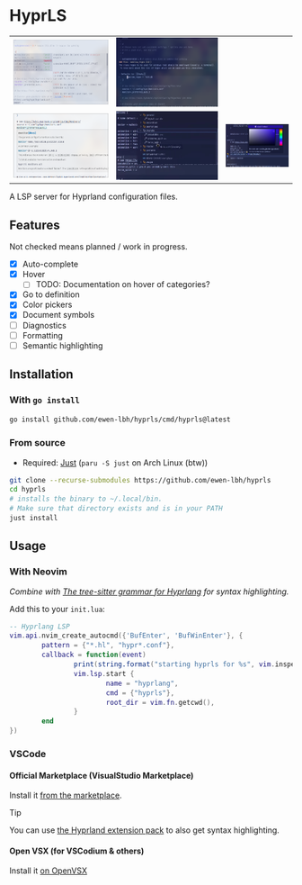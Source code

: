 # HyprLS 

<table>
<tr>
	<td> <img src="./demo-completion.png">
	<td> <img src="./demo-hover.png">
</tr>
<tr>
	<td> <img src="./demo-hover-keyword.png">
	<td> <img src="./demo-symbols.png">
	<td> <img src="./demo-colors.png">
</tr>
</table>

A LSP server for Hyprland configuration files.

## Features

Not checked means planned / work in progress.

- [x] Auto-complete
- [x] Hover
  - [ ] TODO: Documentation on hover of categories?
- [x] Go to definition
- [x] Color pickers
- [x] Document symbols
- [ ] Diagnostics
- [ ] Formatting
- [ ] Semantic highlighting

## Installation

### With `go install`

```sh
go install github.com/ewen-lbh/hyprls/cmd/hyprls@latest
```

### From source

- Required: [Just](https://just.systems) (`paru -S just` on Arch Linux (btw))

```sh
git clone --recurse-submodules https://github.com/ewen-lbh/hyprls
cd hyprls
# installs the binary to ~/.local/bin. 
# Make sure that directory exists and is in your PATH
just install 
```

## Usage

### With Neovim

_Combine with [The tree-sitter grammar for Hyprlang](https://github.com/tree-sitter-grammars/tree-sitter-hyprlang) for syntax highlighting._

Add this to your `init.lua`:

```lua
-- Hyprlang LSP
vim.api.nvim_create_autocmd({'BufEnter', 'BufWinEnter'}, {
		pattern = {"*.hl", "hypr*.conf"},
		callback = function(event)
				print(string.format("starting hyprls for %s", vim.inspect(event)))
				vim.lsp.start {
						name = "hyprlang",
						cmd = {"hyprls"},
						root_dir = vim.fn.getcwd(),
				}
		end
})
```

### VSCode

#### Official Marketplace (VisualStudio Marketplace)

Install it [from the marketplace](https://marketplace.visualstudio.com/items?itemName=ewen-lbh.vscode-hyprls).

> [!TIP]
> You can use [the Hyprland extension pack](https://marketplace.visualstudio.com/items?itemName=ewen-lbh.hyprland) to also get syntax highlighting.

#### Open VSX (for VSCodium & others)

Install it [on OpenVSX](https://open-vsx.org/extension/ewen-lbh/vscode-hyprls)
